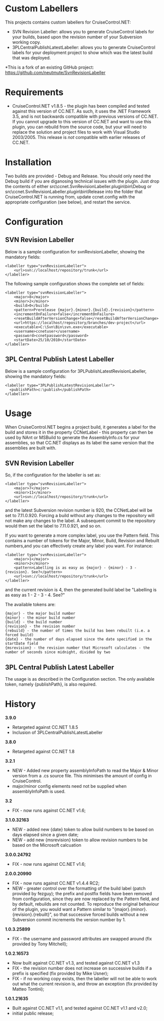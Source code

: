 # Custom Labellers

This projects contains custom labellers
for CruiseControl.NET:

* SVN Revision Labeller: allows you to generate CruiseControl labels for your builds, based upon the revision number of your Subversion working copy.
* 3PLCentralPublishLatestLabeller: allows you to generate CruiseControl labels for your deployment project to show which was the latest build that was deployed.

*This is a fork of an existing GitHub project: https://github.com/neutmute/SvnRevisionLabeller

# Requirements

* CruiseControl.NET v1.8.5 - the plugin has been compiled and tested against this version of CC.NET. As such, it uses the .NET Framework 3.5, and is not backwards compatible with previous versions of CC.NET. If you cannot upgrade to this version of CC.NET and want to use this plugin, you can rebuild from the source code, but your will need to replace the solution and project files to work with Visual Studio 2003/2005. This release is *not* compatible with earlier releases of CC.NET.

# Installation

Two builds are provided - Debug and Release. You should only need the Debug build if you are diganosing technical issues with the plugin. Just drop the contents of either src\ccnet.SvnRevisionLabeller.plugin\bin\Debug or src\ccnet.SvnRevisionLabeller.plugin\bin\Release into the folder that CruiseControl.NET is running from, update ccnet.config with the appropriate configuration (see below), and restart the service.

# Configuration
## SVN Revision Labeller
Below is a sample configuration for svnRevisionLabeller, showing the mandatory fields:

```
<labeller type="svnRevisionLabeller">
	<url>svn://localhost/repository/trunk</url>
</labeller>
```
The following sample configuration shows the complete set of fields:
```
<labeller type="svnRevisionLabeller">
	<major>8</major>
	<minor>2</minor>
	<build>0</build>
	<pattern>Prerelease {major}.{minor}.{build}.{revision}</pattern>
	<incrementOnFailure>false</incrementOnFailure>
	<resetBuildAfterVersionChange>false</resetBuildAfterVersionChange>
	<url>https://localhost/repository/branches/dev-project</url>
	<executable>C:\Svn\Bin\svn.exe</executable>
	<username>ccnetuser</username>
	<password>ccnetpassword</password>
	<startDate>25/10/2010</startDate>
</labeller>
```
## 3PL Central Publish Latest Labeller
Below is a sample configuration for 3PLPublishLatestRevisionLabeller, showing the mandatory fields:

```
<labeller type="3PLPublishLatestRevisionLabeller">
  <publishPath>c:\publish</publishPath>
</labeller>
```
# Usage
When CruiseControl.NET begins a project build, it generates a label for the build and stores it in the property CCNetLabel - this property can then be used by NAnt or MSBuild to generate the AssemblyInfo.cs for your assemblies, so that CC.NET displays as its label the same version that the assemblies are built with.

## SVN Revision Labeller
So, if the configuration for the labeller is set as:
```
<labeller type="svnRevisionLabeller">
	<major>7</major>
	<minor>11</minor>
	<url>svn://localhost/repository/trunk</url>
</labeller>
```
and the latest Subversion revision number is 920, the CCNetLabel will be set to 7.11.0.920. Forcing a build without any changes to the repository will not make any changes to the label. A subsequent commit to the repository would then set the label to 7.11.0.921, and so on.

If you want to generate a more complex label, you use the Pattern field. This contains a number of tokens for the Major, Minor, Build, Revision and Rebuilt numbers,and you can effectively create any label you want. For instance:
```
<labeller type="svnRevisionLabeller">
	<major>1</major>
	<minor>2</minor>
	<pattern>Labelling is as easy as {major} - {minor} - 3 - {revision}. See?</pattern>
	<url>svn://localhost/repository/trunk</url>
</labeller>
```
and the current revision is 4, then the generated build label be "Labelling is as easy as 1 - 2 - 3 - 4. See?"

The available tokens are:

	{major} - the major build number
	{minor} - the minor build number
	{build} - the build number 
	{revision} - the revision number
	{rebuild} - the number of times the build has been rebuilt (i.e. a forced build)
	{date} - the number of days elapsed since the date specified in the startDate field
	{msrevision} - the revision number that Microsoft calculates - the number of seconds since midnight, divided by two

## 3PL Central Publish Latest Labeller
The usage is as described in the Configuration section.  The only available token, namely {publishPath}, is also required.

# History
**3.9.0**
* Retargeted against CC.NET 1.8.5
* Inclusion of 3PLCentralPublishLatestLabeller

**3.8.0**

- Retargeted against CC.NET 1.8

**3.2.1**

- NEW - Added new property assemblyInfoPath to read the Major & Minor version from a .cs source file. This minimises the amount of config in CruiseControl.
- major/minor config elements need not be supplied when assemblyInfoPath is used.

**3.2**

- FIX - now runs against CC.NET v1.6;

**3.1.0.32163**

- NEW - added new {date} token to allow build numbers to be based on days elapsed since a given date;
- NEW - add new {msrevision} token to allow revision numbers to be based on the Microsoft calcuation

**3.0.0.24792**

- FIX - now runs against CC.NET v1.6;

**2.0.0.20990**

- FIX - now runs against CC.NET v1.4.4 RC2;
- NEW - greater control over the formatting of the build label (patch provided by fezguy); the prefix and postfix fields have been removed from configuration, since they are now replaced by the Pattern field, and by default, rebuilds are not counted. To reproduce the original behaviour of the plugin, you would want a Pattern similar to "{major}.{minor}.{revision}.{rebuilt}", so that successive forced builds without a new Subversion commit increments the version number by 1.

**1.0.3.25899**

- FIX - the username and password attributes are swapped around (fix provided by Tony Mitchell);

**1.0.2.16573**

- Now built against CC.NET v1.3, and tested against CC.NET v1.3
- FIX - the revision number does not increase on successive builds if a prefix is specified (fix provided by Mike Usner);
- FIX - if no working copy exists, then the labeller will not be able to work out what the current revision is, and throw an exception (fix provided by Matteo Tontini);

**1.0.1.21635**

- Built against CC.NET v1.1, and tested against CC.NET v1.1 and v2.0;
- initial public release;
